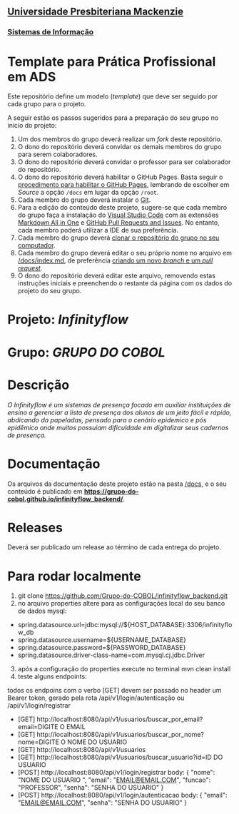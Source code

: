 <h2><a href= "https://www.mackenzie.br">Universidade Presbiteriana Mackenzie</a></h2>
<h3><a href= "https://www.mackenzie.br/graduacao/sao-paulo-higienopolis/sistemas-de-informacao">Sistemas de Informação</a></h3>

# Template para Prática Profissional em ADS

Este repositório define um modelo (*template*) que deve ser seguido por cada grupo para o projeto.

A seguir estão os passos sugeridos para a preparação do seu grupo no início do projeto:

1. Um dos membros do grupo deverá realizar um *fork* deste repositório.
2. O dono do repositório deverá convidar os demais membros do grupo para serem colaboradores.
3. O dono do repositório deverá convidar o professor para ser colaborador do repositório.
4. O dono do repositório deverá habilitar o GitHub Pages. Basta seguir o [procedimento para habilitar o GitHub Pages](https://docs.github.com/pt/pages/getting-started-with-github-pages/configuring-a-publishing-source-for-your-github-pages-site), lembrando de escolher em *Source* a opção `/docs` em lugar da opção `/root`.
5. Cada membro do grupo deverá instalar o [Git](https://git-scm.com/downloads).
6. Para a edição do conteúdo deste projeto, sugere-se que cada membro do grupo faça a instalação do [Visual Studio Code](https://code.visualstudio.com/) com as extensões [Markdown All in One](https://marketplace.visualstudio.com/items?itemName=yzhang.markdown-all-in-one) e [GitHub Pull Requests and Issues](https://marketplace.visualstudio.com/items?itemName=GitHub.vscode-pull-request-github). No entanto, cada membro poderá utilizar a IDE de sua preferência.
7. Cada membro do grupo deverá [clonar o repositório do grupo no seu computador](https://learn.microsoft.com/en-us/azure/developer/javascript/how-to/with-visual-studio-code/clone-github-repository?tabs=create-repo-command-palette%2Cinitialize-repo-activity-bar%2Ccreate-branch-command-palette%2Ccommit-changes-command-palette%2Cpush-command-palette).
8. Cada membro do grupo deverá editar o seu próprio nome no arquivo em [/docs/index.md](./docs/index.md), de preferência [criando um novo *branch* e um *pull request*](https://www.youtube.com/watch?v=LdSwWxVzUpo).
9. O dono do repositório deverá editar este arquivo, removendo estas instruções iniciais e preenchendo o restante da página com os dados do projeto do seu grupo.


# Projeto: *Infinityflow*

# Grupo: *GRUPO DO COBOL*

# Descrição

*O Infinityflow é um sistemas de presença focado em auxiliar instituições de ensino a gerenciar a lista de presença dos alunos de um jeito fácil e rápido, abdicando da papeladas, pensado para o cenário epidemico e pós epidêmico onde muitos possuiam dificuldade em digitalizar seus cadernos de presença.*

# Documentação

Os arquivos da documentação deste projeto estão na pasta [/docs](/docs), e o seu conteúdo é publicado em **https://grupo-do-cobol.github.io/infinityflow_backend/**.


# Releases

Deverá ser publicado um release ao término de cada entrega do projeto.

# Para rodar localmente 

1. git clone https://github.com/Grupo-do-COBOL/infinityflow_backend.git
2. no arquivo properties altere para as configurações local do seu banco de dados mysql:
- spring.datasource.url=jdbc:mysql://${HOST_DATABASE}:3306/infinityflow_db
- spring.datasource.username=${USERNAME_DATABASE}
- spring.datasource.password=${PASSWORD_DATABASE}
- spring.datasource.driver-class-name=com.mysql.cj.jdbc.Driver
3. após a configuração do properties execute no terminal mvn clean install
4. teste alguns endpoints:

todos os endpoins com o verbo  [GET] devem ser passado no header um Bearer token, gerado pela rota /api/v1/login/autenticação ou /api/v1/login/registrar
* [GET] http://localhost:8080/api/v1/usuarios/buscar_por_email?email=DIGITE O EMAIL 
* [GET] http://localhost:8080/api/v1/usuarios/buscar_por_nome?nome=DIGITE O NOME DO USUARIO
* [GET] http://localhost:8080/api/v1/usuarios
* [GET] http://localhost:8080/api/v1/usuarios/buscar_usuario?id=ID DO USUARIO
* [POST] http://localhost:8080/api/v1/login/registrar
  body: 
{
	"nome": "NOME DO USUARIO ",
	"email": "EMAIL@EMAIL.COM",
	"funcao": "PROFESSOR",
	"senha": "SENHA DO USUARIO"
}
* [POST] http://localhost:8080/api/v1/login/autenticacao
  body: 
{
	"email": "EMAIL@EMAIL.COM",
	"senha": "SENHA DO USUARIO"
}
